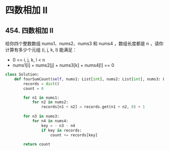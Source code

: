 # 四数相加 II


## 454. 四数相加 II
给你四个整数数组 nums1、nums2、nums3 和 nums4 ，数组长度都是 n ，请你计算有多少个元组 (i, j, k, l) 能满足：

* 0 <= i, j, k, l < n
* nums1[i] + nums2[j] + nums3[k] + nums4[l] == 0

<!--more-->

```python
class Solution:
    def fourSumCount(self, nums1: List[int], nums2: List[int], nums3: List[int], nums4: List[int]) -> int:
        records = dict()
        count = 0

        for n1 in nums1:
            for n2 in nums2:
                records[n1 + n2] = records.get(n1 + n2, 0) + 1
        
        for n3 in nums3:
            for n4 in nums4:
                key = - n3 - n4
                if key in records:
                    count += records[key]
        
        return count

```
 

